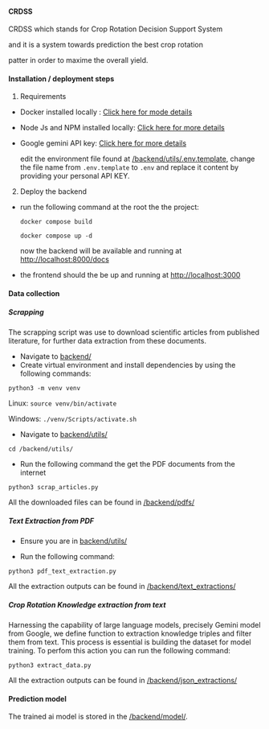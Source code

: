 #### CRDSS

CRDSS which stands for Crop Rotation Decision Support System

and it is a system towards prediction the best crop rotation 

patter in order to maxime the overall yield.

#### Installation / deployment steps

1. Requirements
  * Docker installed locally : <a href="https://docs.docker.com/engine/install/" target="_blank"> Click here for mode details </a>
  * Node Js and NPM installed locally: <a href="https://nodejs.org/en/download"  target="_blank"> Click here for more details </a>
  * Google gemini API key: <a href="https://ai.google.dev/gemini-api/docs/api-key"  target="_blank"> Click here for more details </a>
  
    edit the environment file found at <a href="/backend/utils/.env.template">/backend/utils/.env.template</a>, change the file name
    from ```.env.template``` to ```.env```</a> and replace it content by providing your personal API KEY.
2. Deploy the backend

  * run the following command at the root the the project:

    ```docker compose build```

    ```docker compose up -d```
    
    now the backend will be available and running at 
    <a href="http://localhost:8000/docs" target="_blank">http://localhost:8000/docs</a>


  * the frontend should the be up and running at <a href="http://localhost:3000" target="_blank">http://localhost:3000</a>


#### Data collection

##### Scrapping

The scrapping script was use to download scientific articles from published literature, for further data extraction from these documents. 

  * Navigate to <a href="/backend/utils/">backend/</a>
  * Create virtual environment and install dependencies by using the following commands:

  ```python3 -m venv venv```

  Linux: ```source venv/bin/activate``` 

  Windows: ```./venv/Scripts/activate.sh```

  * Navigate to <a href="/backend/utils/">backend/utils/</a>

  ```cd /backend/utils/```

  * Run the following command the get the PDF documents from the internet

  ```python3 scrap_articles.py```
  
  All the downloaded files can be found in <a href="/backend/pdfs/">/backend/pdfs/</a>


##### Text Extraction from PDF

  * Ensure you are in <a href="/backend/utils/">backend/utils/</a>

  * Run the following command:

  ```python3 pdf_text_extraction.py```

  All the extraction outputs can be found in <a href="/backend/text_extractions/">/backend/text_extractions/</a>


##### Crop Rotation Knowledge extraction from text

Harnessing the capability of large language models, precisely 
Gemini model from Google, we define function to extraction knowledge triples and filter them from text. This process
is essential is building the dataset for model training.
To perfom this action you can run the following command:

```python3 extract_data.py```

All the extraction outputs can be found in <a href="/backend/json_extractions/">/backend/json_extractions/</a>

  
#### Prediction model

The trained ai model is stored in the <a href="/backend/model/">/backend/model/</a>.